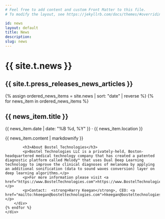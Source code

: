 ```yaml
---
# Feel free to add content and custom Front Matter to this file.
# To modify the layout, see https://jekyllrb.com/docs/themes/#overriding-theme-defaults

id: news
layout: default
title: News
description: 
slug: news
---
```

<!-- <div id="player" data-plyr-provider="vimeo" data-plyr-embed-id="331429597" data-vimeo-responsive="true" data-vimeo-autplay="true"></div> -->
<div class="page-header">
    <div class="page-header__content container">
        <h1 class="h5 page-label">{{ site.t.news }}</h1>
        <h2 class="h1 page-title">{{ site.t.press_releases_news_articles }}</h2>
    </div>
</div>
<article class="page-content container"> 
    <div class="page-section">    
    {% assign ordered_news_items = site.news | sort: "date" | reverse %}
    {% for news_item in ordered_news_items %}
        <div class="news-item">
            <h2 class="news-item-title">{{ news_item.title }}</h2>
            <p class="news-item-date">{{ news_item.date | date: "%B %d, %Y" }} &middot; {{ news_item.location }}</p>
            {{ news_item.content | markdownify }}

            <h3>About Bostel Technologies</h3>                                                                                                                            
            <p>Bostel Technologies LLC is a privately-held, Boston-headquartered medical technology company that has created a patented diagnostic platform called Melody™ that uses Dual Deep Learning technology to improve the clinical diagnoses of melanoma by applying an additional sonification (data to sound waves conversion) layer on deep learning algorithms.</p>
            <p>For more information please visit <a href="https://www.BostelTechnologies.com">https://www.BostelTechnologies.com</a>.</p>
            <p>Contact:  <strong>Harry Keegan</strong>, CEO: <a href="mailto:hkeegan@bosteltechnologies.com">hkeegan@bosteltechnologies.com</a></p>
        </div>
    {% endfor %}
    </div>
</article>
